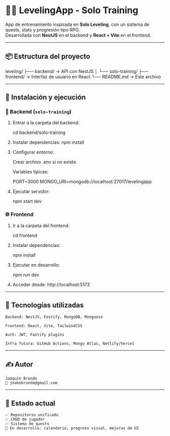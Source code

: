 # 🧙‍♂️ LevelingApp - Solo Training

App de entrenamiento inspirada en **Solo Leveling**, con un sistema de quests, stats y progresión tipo RPG.  
Desarrollada con **NestJS** en el backend y **React + Vite** en el frontend.

---

## 📦 Estructura del proyecto

leveling/
├── backend/ → API con NestJS
│ └── solo-training/
├── frontend/ → Interfaz de usuario en React
└── README.md → Este archivo

---

## 🚀 Instalación y ejecución

### 🔧 Backend (`solo-training`)

1. Entrar a la carpeta del backend:

   cd backend/solo-training

2. Instalar dependencias:
    npm install

3. Configurar entorno:

    Crear archivo .env si no existe.

    Variables típicas:

    PORT=3000
    MONGO_URI=mongodb://localhost:27017/levelingapp

4. Ejecutar servidor:

    npm start dev


### 🌐 Frontend

1. Ir a la carpeta del frontend:

    cd frontend

2. Instalar dependencias:

    npm install

3. Ejecutar en desarrollo:

    npm run dev

4. Acceder desde: http://localhost:5173

---

## 🔧 Tecnologías utilizadas

    Backend: NestJS, Fastify, MongoDB, Mongoose

    Frontend: React, Vite, TailwindCSS

    Auth: JWT, Fastify plugins

    Infra futura: GitHub Actions, Mongo Atlas, Netlify/Vercel

---

## ✍️ Autor

    Joaquín Brondo
    📧 joakobrondo@gmail.com

---

## 📌 Estado actual

    ✅ Repositorio unificado
    ✅ CRUD de jugador
    ✅ Sistema de quests
    🚧 En desarrollo: calendario, progreso visual, mejoras de UI